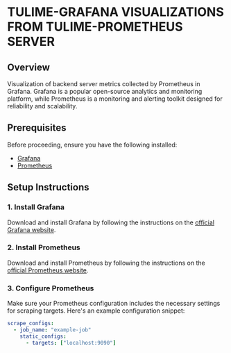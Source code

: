 # TULIME-GRAFANA VISUALIZATIONS FROM TULIME-PROMETHEUS SERVER

## Overview

Visualization of backend server metrics collected by Prometheus in Grafana. Grafana is a popular open-source analytics and monitoring platform, while Prometheus is a monitoring and alerting toolkit designed for reliability and scalability.

## Prerequisites

Before proceeding, ensure you have the following installed:

- [Grafana](https://grafana.com/get)
- [Prometheus](https://prometheus.io/download/)

## Setup Instructions

### 1. Install Grafana

Download and install Grafana by following the instructions on the [official Grafana website](https://grafana.com/get).

### 2. Install Prometheus

Download and install Prometheus by following the instructions on the [official Prometheus website](https://prometheus.io/download/).

### 3. Configure Prometheus

Make sure your Prometheus configuration includes the necessary settings for scraping targets. Here's an example configuration snippet:

```yaml
scrape_configs:
  - job_name: "example-job"
    static_configs:
      - targets: ["localhost:9090"]
```
